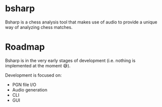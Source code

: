 # bsharp
Bsharp is a chess analysis tool that makes use of audio to provide a
unique way of analyzing chess matches.

# Roadmap
Bsharp is in the very early stages of development (i.e. nothing is implemented
at the moment 😅).

Development is focused on:
* PGN file I/O
* Audio generation
* CLI
* GUI
